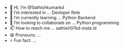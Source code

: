 - 👋 Hi, I’m @Sathishkumarkd
- 👀 I’m interested in ... Devloper Role
- 🌱 I’m currently learning ... Python Backend 
- 💞️ I’m looking to collaborate on ... Python programming 
- 📫 How to reach me ... sathish07kd-insta id
- 😄 Pronouns: ...
- ⚡ Fun fact: ...

<!---
Sathishkumarkd/Sathishkumarkd is a ✨ special ✨ repository because its `README.md` (this file) appears on your GitHub profile.
You can click the Preview link to take a look at your changes.
--->
